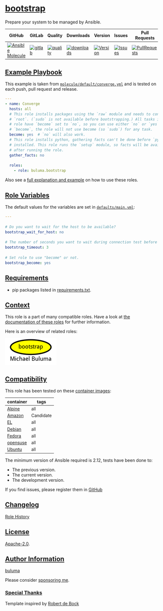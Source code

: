 # [bootstrap](#bootstrap)

Prepare your system to be managed by Ansible.

|GitHub|GitLab|Quality|Downloads|Version|Issues|Pull Requests|
|------|------|-------|---------|-------|------|-------------|
|[![Ansible Molecule](https://github.com/buluma/ansible-role-bootstrap/actions/workflows/molecule.yml/badge.svg)](https://github.com/buluma/ansible-role-bootstrap/actions/workflows/molecule.yml)|[![gitlab](https://gitlab.com/shadowwalker/ansible-role-bootstrap/badges/master/pipeline.svg)](https://gitlab.com/shadowwalker/ansible-role-bootstrap)|[![quality](https://img.shields.io/ansible/quality/4657)](https://galaxy.ansible.com/buluma/bootstrap)|[![downloads](https://img.shields.io/ansible/role/d/4657)](https://galaxy.ansible.com/buluma/bootstrap)|[![Version](https://img.shields.io/github/release/buluma/ansible-role-bootstrap.svg)](https://github.com/buluma/ansible-role-bootstrap/releases/)|[![Issues](https://img.shields.io/github/issues/buluma/ansible-role-bootstrap.svg)](https://github.com/buluma/ansible-role-bootstrap/issues/)|[![PullRequests](https://img.shields.io/github/issues-pr-closed-raw/buluma/ansible-role-bootstrap.svg)](https://github.com/buluma/ansible-role-bootstrap/pulls/)|

## [Example Playbook](#example-playbook)

This example is taken from [`molecule/default/converge.yml`](https://github.com/buluma/ansible-role-bootstrap/blob/master/molecule/default/converge.yml) and is tested on each push, pull request and release.

```yaml
---
- name: Converge
  hosts: all
  # This role installs packages using the `raw` module and needs to connect as
  # `root`. (`sudo` is not available before bootstrapping.) All tasks in the
  # role have `become` set to `no`, so you can use either `no` or `yes` for
  # `become`, the role will not use become (so `sudo`) for any task.
  become: yes  # `no` will also work.
  # This role installs python, gathering facts can't be done before `python` is
  # installed. This role runs the `setup` module, so facts will be available
  # after running the role.
  gather_facts: no

  roles:
    - role: buluma.bootstrap
```

Also see a [full explanation and example](https://buluma.github.io/how-to-use-these-roles.html) on how to use these roles.

## [Role Variables](#role-variables)

The default values for the variables are set in [`defaults/main.yml`](https://github.com/buluma/ansible-role-bootstrap/blob/master/defaults/main.yml):

```yaml
---

# Do you want to wait for the host to be available?
bootstrap_wait_for_host: no

# The number of seconds you want to wait during connection test before failing.
bootstrap_timeout: 3

# Set role to use "become" or not.
bootstrap_become: yes
```

## [Requirements](#requirements)

- pip packages listed in [requirements.txt](https://github.com/buluma/ansible-role-bootstrap/blob/master/requirements.txt).


## [Context](#context)

This role is a part of many compatible roles. Have a look at [the documentation of these roles](https://buluma.github.io/) for further information.

Here is an overview of related roles:

![dependencies](https://raw.githubusercontent.com/buluma/ansible-role-bootstrap/png/requirements.png "Dependencies")

## [Compatibility](#compatibility)

This role has been tested on these [container images](https://hub.docker.com/u/buluma):

|container|tags|
|---------|----|
|[Alpine](https://hub.docker.com/repository/docker/buluma/alpine/general)|all|
|[Amazon](https://hub.docker.com/repository/docker/buluma/amazonlinux/general)|Candidate|
|[EL](https://hub.docker.com/repository/docker/buluma/enterpriselinux/general)|all|
|[Debian](https://hub.docker.com/repository/docker/buluma/debian/general)|all|
|[Fedora](https://hub.docker.com/repository/docker/buluma/fedora/general)|all|
|[opensuse](https://hub.docker.com/repository/docker/buluma/opensuse/general)|all|
|[Ubuntu](https://hub.docker.com/repository/docker/buluma/ubuntu/general)|all|

The minimum version of Ansible required is 2.12, tests have been done to:

- The previous version.
- The current version.
- The development version.

If you find issues, please register them in [GitHub](https://github.com/buluma/ansible-role-bootstrap/issues)

## [Changelog](#changelog)

[Role History](https://github.com/buluma/ansible-role-bootstrap/blob/master/CHANGELOG.md)

## [License](#license)

[Apache-2.0](https://github.com/buluma/ansible-role-bootstrap/blob/master/LICENSE).

## [Author Information](#author-information)

[buluma](https://buluma.github.io/)

Please consider [sponsoring me](https://github.com/sponsors/buluma).

### [Special Thanks](#special-thanks)

Template inspired by [Robert de Bock](https://github.com/robertdebock)
